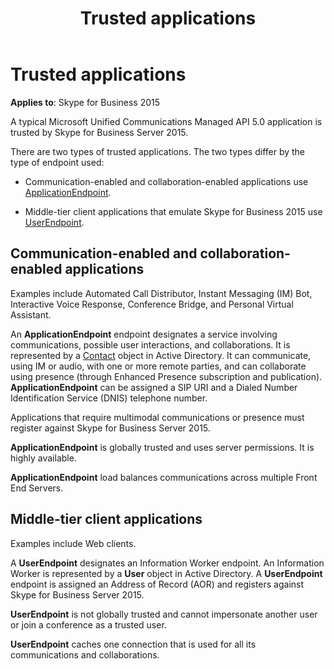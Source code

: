﻿---
title: Trusted applications
TOCTitle: Trusted applications
ms:assetid: 12b41b03-6149-4e97-bc70-adaeb2aa28e3
ms:mtpsurl: https://msdn.microsoft.com/library/Dn466044(v=office.16)
ms:contentKeyID: 65239983
ms.date: 07/27/2015
mtps_version: v=office.16
---

# Trusted applications


**Applies to**: Skype for Business 2015

A typical Microsoft Unified Communications Managed API 5.0 application is trusted by Skype for Business Server 2015.

There are two types of trusted applications. The two types differ by the type of endpoint used:

  - Communication-enabled and collaboration-enabled applications use [ApplicationEndpoint](https://docs.microsoft.com/dotnet/api/microsoft.rtc.collaboration.applicationendpoint?view=ucma-api).

  - Middle-tier client applications that emulate Skype for Business 2015 use [UserEndpoint](https://docs.microsoft.com/dotnet/api/microsoft.rtc.collaboration.userendpoint?view=ucma-api).

## Communication-enabled and collaboration-enabled applications

Examples include Automated Call Distributor, Instant Messaging (IM) Bot, Interactive Voice Response, Conference Bridge, and Personal Virtual Assistant.

An **ApplicationEndpoint** endpoint designates a service involving communications, possible user interactions, and collaborations. It is represented by a [Contact](https://msdn.microsoft.com/library/hh381065\(v=office.16\)) object in Active Directory. It can communicate, using IM or audio, with one or more remote parties, and can collaborate using presence (through Enhanced Presence subscription and publication). **ApplicationEndpoint** can be assigned a SIP URI and a Dialed Number Identification Service (DNIS) telephone number.

Applications that require multimodal communications or presence must register against Skype for Business Server 2015.

**ApplicationEndpoint** is globally trusted and uses server permissions. It is highly available.

**ApplicationEndpoint** load balances communications across multiple Front End Servers.

## Middle-tier client applications

Examples include Web clients.

A **UserEndpoint** designates an Information Worker endpoint. An Information Worker is represented by a **User** object in Active Directory. A **UserEndpoint** endpoint is assigned an Address of Record (AOR) and registers against Skype for Business Server 2015.

**UserEndpoint** is not globally trusted and cannot impersonate another user or join a conference as a trusted user.

**UserEndpoint** caches one connection that is used for all its communications and collaborations.

